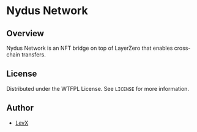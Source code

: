 # Nydus Network

## Overview

Nydus Network is an NFT bridge on top of LayerZero that enables cross-chain transfers.

## License

Distributed under the WTFPL License. See `LICENSE` for more information.

## Author

- [LevX](https://twitter.com/LEVXeth/)
